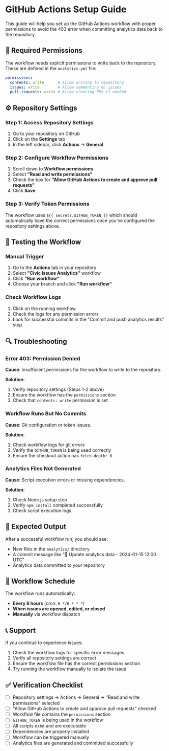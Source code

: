 # GitHub Actions Setup Guide

This guide will help you set up the GitHub Actions workflow with proper permissions to avoid the 403 error when committing analytics data back to the repository.

## 🔑 Required Permissions

The workflow needs explicit permissions to write back to the repository. These are defined in the `analytics.yml` file:

```yaml
permissions:
  contents: write      # Allow writing to repository
  issues: write        # Allow commenting on issues
  pull-requests: write # Allow creating PRs if needed
```

## ⚙️ Repository Settings

### Step 1: Access Repository Settings
1. Go to your repository on GitHub
2. Click on the **Settings** tab
3. In the left sidebar, click **Actions** → **General**

### Step 2: Configure Workflow Permissions
1. Scroll down to **Workflow permissions**
2. Select **"Read and write permissions"**
3. Check the box for **"Allow GitHub Actions to create and approve pull requests"**
4. Click **Save**

### Step 3: Verify Token Permissions
The workflow uses `${{ secrets.GITHUB_TOKEN }}` which should automatically have the correct permissions once you've configured the repository settings above.

## 🚀 Testing the Workflow

### Manual Trigger
1. Go to the **Actions** tab in your repository
2. Select **"Civic Issues Analytics"** workflow
3. Click **"Run workflow"**
4. Choose your branch and click **"Run workflow"**

### Check Workflow Logs
1. Click on the running workflow
2. Check the logs for any permission errors
3. Look for successful commits in the "Commit and push analytics results" step

## 🔍 Troubleshooting

### Error 403: Permission Denied
**Cause**: Insufficient permissions for the workflow to write to the repository.

**Solution**:
1. Verify repository settings (Steps 1-2 above)
2. Ensure the workflow has the `permissions` section
3. Check that `contents: write` permission is set

### Workflow Runs But No Commits
**Cause**: Git configuration or token issues.

**Solution**:
1. Check workflow logs for git errors
2. Verify the `GITHUB_TOKEN` is being used correctly
3. Ensure the checkout action has `fetch-depth: 0`

### Analytics Files Not Generated
**Cause**: Script execution errors or missing dependencies.

**Solution**:
1. Check Node.js setup step
2. Verify `npm install` completed successfully
3. Check script execution logs

## 📁 Expected Output

After a successful workflow run, you should see:
- New files in the `analytics/` directory
- A commit message like "🤖 Update analytics data - 2024-01-15 12:00 UTC"
- Analytics data committed to your repository

## 🔄 Workflow Schedule

The workflow runs automatically:
- **Every 6 hours** (cron: `0 */6 * * *`)
- **When issues are opened, edited, or closed**
- **Manually** via workflow dispatch

## 📞 Support

If you continue to experience issues:
1. Check the workflow logs for specific error messages
2. Verify all repository settings are correct
3. Ensure the workflow file has the correct permissions section
4. Try running the workflow manually to isolate the issue

## ✅ Verification Checklist

- [ ] Repository settings → Actions → General → "Read and write permissions" selected
- [ ] "Allow GitHub Actions to create and approve pull requests" checked
- [ ] Workflow file contains the `permissions` section
- [ ] `GITHUB_TOKEN` is being used in the workflow
- [ ] All scripts exist and are executable
- [ ] Dependencies are properly installed
- [ ] Workflow can be triggered manually
- [ ] Analytics files are generated and committed successfully
